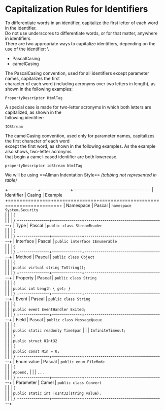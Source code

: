 ﻿# Capitalization Rules for Identifiers
To differentiate words in an identifier, capitalize the first letter of each word in the identifier. \
Do not use underscores to differentiate words, or for that matter, anywhere in identifiers. \
There are two appropriate ways to capitalize identifiers, depending on the use of the identifier: \
- PascalCasing
- camelCasing

The PascalCasing convention, used for all identifiers except parameter names, capitalizes the first \
character of each word (including acronyms over two letters in length), as shown in the following examples: 

`PropertyDescriptor HtmlTag` 

A special case is made for two-letter acronyms in which both letters are capitalized, as shown in the \
following identifier: 

`IOStream`

The camelCasing convention, used only for parameter names, capitalizes the first character of each word \
except the first word, as shown in the following examples. As the example also shows, two-letter acronyms \
that begin a camel-cased identifier are both lowercase. 

`propertyDescriptor ioStream htmlTag`

We will be using ==Allman Indentation Style== *(tabbing not represented in table)*


+---------------+---------------+---------------------------------------
| Identifier    | Casing        | Example        
+===============+===============+========================================+
| Namespace     | Pascal        | `namespace System.Security` \
|               |               | `{` \
|               |               | `}`
+---------------+---------------+----------------------------------------+
| Type          | Pascal        | `public class StreamReader` \
|               |               | `{` \
|               |               | `}`
+---------------+---------------+----------------------------------------+
| Interface     | Pascal        | `public interface IEnumerable` \
|               |               | `{` \
|               |               | `}`
+---------------+---------------+----------------------------------------+
| Method        | Pascal        | `public class Object` \
|               |               | `{` \
|               |               | `public virtual string ToString();`\
|               |               | `}`
+---------------+---------------+----------------------------------------+
| Property      | Pascal        | `public class String` \
|               |               | `{` \
|               |               | `public int Length { get; }` \
|               |               | `}`
+---------------+---------------+----------------------------------------+
| Event         | Pascal        | `public class String` \
|               |               | `{` \
|               |               | `public event EventHandler Exited;` \
|               |               | `}`
+---------------+---------------+----------------------------------------+
| Field         | Pascal        | `public class MessageQueue` \
|               |               | `{` \
|               |               | `public static readonly TimeSpan`
|               |               | `InfiniteTimeout;` \
|               |               | `}` \
|               |               | `public struct UInt32` \
|               |               | `{` \
|               |               | `public const Min = 0;` \
|               |               | `}`
+---------------+---------------+----------------------------------------+
| Enum value    | Pascal        | `public enum FileMode` \
|               |               | `{` \
|               |               | `Append,`
|               |               | `...` \
|               |               | `}`
+---------------+---------------+----------------------------------------+
| Parameter     | Camel         | `public class Convert` \
|               |               | `{` \
|               |               | `public static int ToInt32(string value);` \
|               |               | `}`
+---------------+---------------+----------------------------------------+